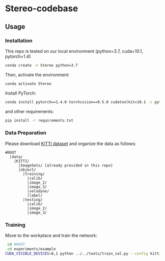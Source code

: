 # Stereo-codebase

## Usage

### Installation
This repo is tested on our local environment (python=3.7, cuda=10.1, pytorch=1.4)

```bash
conda create -n Stereo python=3.7
```
Then, activate the environment:
```bash
conda activate Stereo
```

Install PyTorch:

```bash
conda install pytorch==1.4.0 torchvision==0.5.0 cudatoolkit=10.1 -c pytorch
```

and other  requirements:
```bash
pip install -r requirements.txt

```



### Data Preparation
Please download [KITTI dataset](http://www.cvlibs.net/datasets/kitti/eval_object.php?obj_benchmark=3d) and organize the data as follows:

```
#ROOT
  |data/
    |KITTI/
      |ImageSets/ [already provided in this repo]
      |object/			
        |training/
          |calib/
          |image_2/
          |image_3/
          |velodyne/
          |label/
        |testing/
          |calib/
          |image_2/
          |image_3/
```

### Training

Move to the workplace and train the network:

```sh
 cd #ROOT
 cd experiments/example
CUDA_VISIBLE_DEVICES=0,1 python ../../tools/train_val.py --config kitti_example.yaml
```



